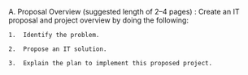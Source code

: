 A.  Proposal Overview (suggested length of 2–4 pages) : Create an IT proposal and project overview by doing the following:

    1.  Identify the problem.

    2.  Propose an IT solution.

    3.  Explain the plan to implement this proposed project.
